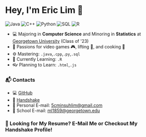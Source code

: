 # Hey, I'm Eric Lim 👋 

![Java](https://img.shields.io/badge/Java-Intermediate-yellow)
![C++](https://img.shields.io/badge/C%2B%2B-Intermediate-yellow)
![Python](https://img.shields.io/badge/Python-Beginner-brightgreen)
![SQL](https://img.shields.io/badge/SQL-Beginner-brightgreen)
![R](https://img.shields.io/badge/R-Beginner-brightgreen)

- 💻 Majoring in **Computer Science** and Minoring in **Statistics** at [Georgetown University](https://www.georgetown.edu/) (Class of '23)
- 🎉 Passions for video games 🎮, lifting 💪, and cooking 🍖
- ⚙️ Mastering: `.java`,`.cpp`,`.py`,`.sql`
- 🌱 Currently Learning: `.R`
- 👓 Planning to Learn: `.html`,`.js`


### 📬 Contacts
- 💻 [GitHub](https://github.com/5cminsuhlim)
- 🤝 [Handshake](https://app.joinhandshake.com/users/21150727)
- 📧 Personal E-mail: 5cminsuhlim@gmail.com
- 📧 School E-mail: ml1859@georgetown.edu


### 📃 Looking for My Resume? E-Mail Me or Checkout My Handshake Profile!
